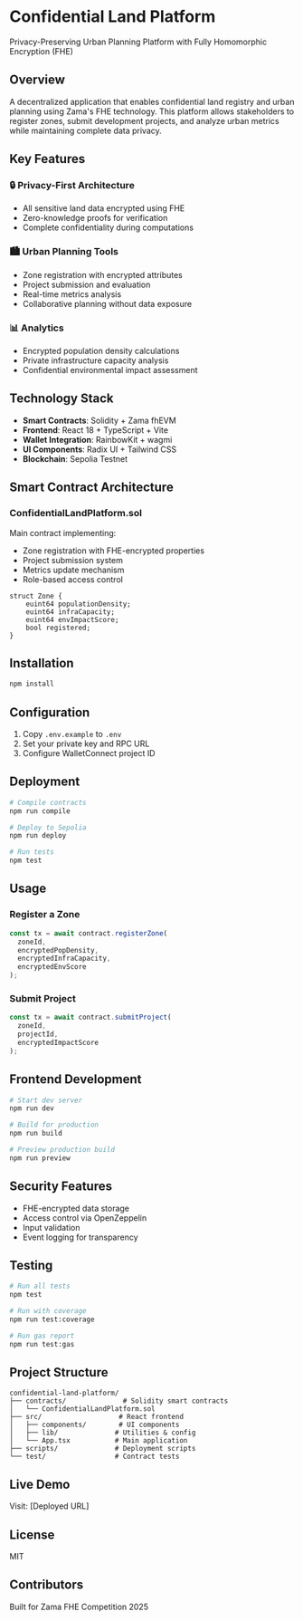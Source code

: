 # Confidential Land Platform

Privacy-Preserving Urban Planning Platform with Fully Homomorphic Encryption (FHE)

## Overview

A decentralized application that enables confidential land registry and urban planning using Zama's FHE technology. This platform allows stakeholders to register zones, submit development projects, and analyze urban metrics while maintaining complete data privacy.

## Key Features

### 🔒 Privacy-First Architecture
- All sensitive land data encrypted using FHE
- Zero-knowledge proofs for verification
- Complete confidentiality during computations

### 🏙️ Urban Planning Tools
- Zone registration with encrypted attributes
- Project submission and evaluation
- Real-time metrics analysis
- Collaborative planning without data exposure

### 📊 Analytics
- Encrypted population density calculations
- Private infrastructure capacity analysis
- Confidential environmental impact assessment

## Technology Stack

- **Smart Contracts**: Solidity + Zama fhEVM
- **Frontend**: React 18 + TypeScript + Vite
- **Wallet Integration**: RainbowKit + wagmi
- **UI Components**: Radix UI + Tailwind CSS
- **Blockchain**: Sepolia Testnet

## Smart Contract Architecture

### ConfidentialLandPlatform.sol

Main contract implementing:
- Zone registration with FHE-encrypted properties
- Project submission system
- Metrics update mechanism
- Role-based access control

```solidity
struct Zone {
    euint64 populationDensity;
    euint64 infraCapacity;
    euint64 envImpactScore;
    bool registered;
}
```

## Installation

```bash
npm install
```

## Configuration

1. Copy `.env.example` to `.env`
2. Set your private key and RPC URL
3. Configure WalletConnect project ID

## Deployment

```bash
# Compile contracts
npm run compile

# Deploy to Sepolia
npm run deploy

# Run tests
npm test
```

## Usage

### Register a Zone

```typescript
const tx = await contract.registerZone(
  zoneId,
  encryptedPopDensity,
  encryptedInfraCapacity,
  encryptedEnvScore
);
```

### Submit Project

```typescript
const tx = await contract.submitProject(
  zoneId,
  projectId,
  encryptedImpactScore
);
```

## Frontend Development

```bash
# Start dev server
npm run dev

# Build for production
npm run build

# Preview production build
npm run preview
```

## Security Features

- FHE-encrypted data storage
- Access control via OpenZeppelin
- Input validation
- Event logging for transparency

## Testing

```bash
# Run all tests
npm test

# Run with coverage
npm run test:coverage

# Run gas report
npm run test:gas
```

## Project Structure

```
confidential-land-platform/
├── contracts/              # Solidity smart contracts
│   └── ConfidentialLandPlatform.sol
├── src/                   # React frontend
│   ├── components/        # UI components
│   ├── lib/              # Utilities & config
│   └── App.tsx           # Main application
├── scripts/              # Deployment scripts
└── test/                 # Contract tests
```

## Live Demo

Visit: [Deployed URL]

## License

MIT

## Contributors

Built for Zama FHE Competition 2025
